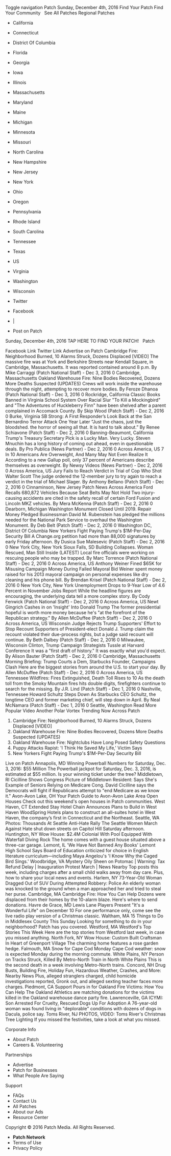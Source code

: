 Toggle navigation Patch Sunday, December 4th, 2016 Find Your Patch Find Your Community   See All Patches Regional Patches

*   California
*   Connecticut
*   District Of Columbia
*   Florida
*   Georgia
*   Iowa
*   Illinois
*   Massachusetts
*   Maryland
*   Maine
*   Michigan
*   Minnesota
*   Missouri
*   North Carolina
*   New Hampshire
*   New Jersey
*   New York
*   Ohio
*   Oregon
*   Pennsylvania
*   Rhode Island
*   South Carolina
*   Tennessee
*   Texas
*   US
*   Virginia
*   Washington
*   Wisconsin

*   Twitter
*   Facebook
*   |
*   Post on Patch

Sunday, December 4th, 2016 TAP HERE TO FIND YOUR PATCH!   Patch

Facebook Link Twitter Link Advertise on Patch Cambridge Fire: Neighborhood Burned, 10 Alarms Struck, Dozens Displaced \[VIDEO\] The massive fire was at York and Berkshire Streets near Kendall Square, in Cambridge, Massachusetts. It was reported contained around 8 p.m. By Mike Carraggi (Patch National Staff) - Dec 3, 2016 0 Cambridge, Massachusetts Oakland Warehouse Fire: Nine Bodies Recovered, Dozens More Deaths Suspected (UPDATES) Crews will work inside the warehouse through the night, attempting to recover more bodies. By Feroze Dhanoa (Patch National Staff) - Dec 3, 2016 0 Rockridge, California Classic Books Banned in Virginia School System Over Racial Slur "To Kill a Mockingbird" and "The Adventures of Huckleberry Finn" have been shelved after a parent complained in Accomack County. By Skip Wood (Patch Staff) - Dec 2, 2016 0 Burke, Virginia SB Strong: A First Responder’s Look Back at the San Bernardino Terror Attack One Year Later “Just the chaos, just the bloodshed. the horror of seeing all that. It is hard to talk about.” By Renee Schiavone (Patch Staff) - Dec 2, 2016 0 Banning-Beaumont, California Trump's Treasury Secretary Pick is a Lucky Man. Very Lucky. Steven Mnuchin has a long history of coming out ahead, even in questionable deals. By Pro Publica (News Partner) - Dec 2, 2016 0 Across America, US 7 In 10 Americans Are Overweight, And Many May Not Even Realize It According to a new Gallup poll, only 37 percent of Americans describe themselves as overweight. By Newsy Videos (News Partner) - Dec 2, 2016 0 Across America, US Jury Fails to Reach Verdict in Trial of Cop Who Shot Walter Scott The judge ordered the 12-member jury to try again to reach a verdict in the trial of Michael Slager. By Anthony Bellano (Patch Staff) - Dec 2, 2016 0 Cinnaminson, New Jersey Patch News Across America Ford Recalls 680,872 Vehicles Because Seat Belts May Not Hold Two injury-causing accidents are cited in the safety recall of certain Ford Fusion and Lincoln MKZ vehicles. By Mera McKenna (Patch Staff) - Dec 2, 2016 0 Dearborn, Michigan Washington Monument Closed Until 2019. Repair Money Pledged Businessman David M. Rubenstein has pledged the millions needed for the National Park Service to overhaul the Washington Monument. By Deb Belt (Patch Staff) - Dec 2, 2016 0 Washington DC, District Of Columbia New Yorkers Fight Paying Trump's $1M-Per-Day Security Bill A Change.org petition had more than 88,000 signatures by early Friday afternoon. By Dusica Sue Malesevic (Patch Staff) - Dec 2, 2016 0 New York City, New York Sioux Falls, SD Building Collapses. Woman Rescued, Man Still Inside (LATEST) Local fire officials were working on rescuing people who may be trapped. By Marc Torrence (Patch National Staff) - Dec 2, 2016 0 Across America, US Anthony Weiner Fined $65K for Misusing Campaign Money During Failed Mayoral Bid Weiner spent money raised for his 2013 mayoral campaign on personal expenses like dry cleaning and his phone bill. By Brendan Krisel (Patch National Staff) - Dec 2, 2016 0 New York City, New York Unemployment Drops to 9-Year Low of 4.6 Percent in November Jobs Report While the headline figures are encouraging, the underlying data tell a more complex story. By Cody Fenwick (Patch National Staff) - Dec 2, 2016 0 Across America, US Newt Gingrich Cashes in on 'Insight' Into Donald Trump The former presidential hopeful is worth more money because he's "at the forefront of the Republican strategy." By Allen McDuffee (Patch Staff) - Dec 2, 2016 0 Across America, US Wisconsin Judge Rejects Trump Supporters' Effort to Stop Recount Supporters of President-elect Donald J. Trump claim the recount violated their due-process rights, but a judge said recount will continue. By Beth Dalbey (Patch Staff) - Dec 2, 2016 0 Milwaukee, Wisconsin Clinton, Trump Campaign Strategists Tussle at Harvard Conference It was a "first draft of history." It was exactly what you'd expect. By Alison Bauter (Patch Staff) - Dec 2, 2016 0 Cambridge, Massachusetts Morning Briefing: Trump Courts a Dem, Starbucks Founder, Campaigns Clash Here are the biggest stories from around the U.S. to start your day. By Allen McDuffee (Patch Staff) - Dec 2, 2016 0 Across America, US Tennessee Wildfires: Fires Extinguished, Death Toll Rises to 10 As the death toll from the Smoky Mountain fires hits double digits, firefighters continue to search for the missing. By J.R. Lind (Patch Staff) - Dec 1, 2016 0 Nashville, Tennessee Howard Schultz Steps Down As Starbucks CEO Schultz, the longtime CEO and former marketing chief, will step down in April. By Neal McNamara (Patch Staff) - Dec 1, 2016 0 Seattle, Washington Read More Popular Video Another Polar Vortex Trending Now Across Patch

1.  Cambridge Fire: Neighborhood Burned, 10 Alarms Struck, Dozens Displaced \[VIDEO\]
2.  Oakland Warehouse Fire: Nine Bodies Recovered, Dozens More Deaths Suspected (UPDATES)
3.  Oakland Warehouse Fire: Nightclubs Have Long Posed Safety Questions
4.  Puppy Attacks Rapist: 'I Think He Saved My Life,' Victim Says
5.  New Yorkers Fight Paying Trump's $1M-Per-Day Security Bill

Live on Patch Annapolis, MD Winning Powerball Numbers for Saturday, Dec. 3, 2016: $55 Million The Powerball jackpot for Saturday, Dec. 3, 2016, is estimated at $55 million. Is your winning ticket under the tree? Middletown, RI Cicilline Shows Congress Picture of Middletown Resident: Says She's Example of Seniors Relying on Medicare Cong. David Cicilline says the Democrats will fight if Republicans attempt to "end Medicare as we know it." Avon-Avon Lake, OH Your Patch Guide to Avon-Avon Lake Area Open Houses Check out this weekend's open houses in Patch communities. West Haven, CT Extended Stay Hotel Chain Announces Plans to Build in West Haven WoodSpring Hotels plans to construct an all-suites hotel in West Haven, the company’s first in Connecticut and the Northeast. Seattle, WA Photos: Thousands At Seattle Anti-Hate Rally The Seattle Women March Against Hate shut down streets on Capitol Hill Saturday afternoon. Huntington, NY Wow House: $2.4M Colonial With Pool Equipped With Waterfall Diving Rock The home comes with a guest house situated above a three-car garage. Lemont, IL 'We Have Not Banned Any Books' Lemont High School Says Board of Education criticized for choice in English literature curriculum—including Maya Angelou's 'I Know Why the Caged Bird Sings.' Woodbridge, VA Mystery Oily Sheen on Potomac | Warning: Tax Refund Delay | Inauguration Protest March | News Nearby Top posts this week, including charges after a small child walks away from day care. Plus, how to share your local news and events. Harlem, NY 73-Year-Old Woman Dragged Out of SUV During Attempted Robbery: Police An elderly woman was knocked to the ground when a man approached her and tried to steal her purse. Cambridge, MA Cambridge Fire: How You Can Help Dozens were displaced from their homes by the 10-alarm blaze. Here's where to send donations. Havre de Grace, MD Lewis Lane Players Present "It's a Wonderful Life" on December 10 For one performance only, come see the live radio play version of a Christmas classic. Waltham, MA 15 Things to Do in Middlesex County This Sunday Looking for something to do in your neighborhood? Patch has you covered. Westford, MA Westford's Top Stories This Week Here are the top stories from Westford last week, in case you missed anything. North Fork, NY Wow House: Custom Built Craftsman In Heart of Greenport Village The charming home features a rose garden hedge. Falmouth, MA Snow for Cape Cod Monday Cape Cod weather: snow is expected Monday during the morning commute. White Plains, NY Person on Tracks Struck, Killed By Metro-North Train in North White Plains This is the second death in a week involving Metro-North trains. Concord, NH Drug Busts, Building Fire, Holiday Fun, Hazardous Weather, Crashes, and More: Nearby News Plus, alleged stranglers charged, child homicide investigations reported, Gronk out, and alleged sexting teacher faces more charges. Piedmont, CA Support Pours in for Oakland Fire Victims: How You Can Help The Oakland Athletics are matching donations for the victims killed in the Oakland warehouse dance party fire​. Lawrenceville, GA ICYMI: Son Arrested For Cruelty, Rescued Dogs Up For Adoption A 76-year-old woman was found living in "deplorable" conditions with dozens of dogs in Dacula, police say. Toms River, NJ PHOTOS, VIDEO: Toms River's Christmas Tree Lighting If you missed the festivities, take a look at what you missed.

Corporate Info

*   About Patch
*   Careers &. Volunteering

Partnerships

*   Advertise
*   Patch for Businesses
*   What People Are Saying

Support

*   FAQs
*   Contact Us
*   All Patches
*   About our Ads
*   Resource Center

Copyright © 2016 Patch Media. All Rights Reserved.

*   **Patch Network**
*   Terms of Use
*   Privacy Policy